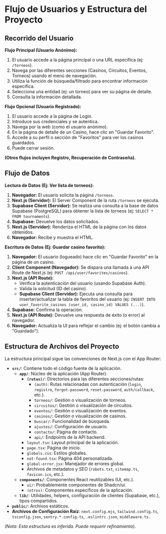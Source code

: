 # Flujo de Usuarios y Estructura del Proyecto

## Recorrido del Usuario

**Flujo Principal (Usuario Anónimo):**

1.  El usuario accede a la página principal o una URL específica (ej: `/torneos`).
2.  Navega por las diferentes secciones (Casinos, Circuitos, Eventos, Torneos) usando el menú de navegación.
3.  Utiliza la función de búsqueda/filtrado para encontrar información específica.
4.  Selecciona una entidad (ej: un torneo) para ver su página de detalle.
5.  Consulta la información detallada.

**Flujo Opcional (Usuario Registrado):**

1.  El usuario accede a la página de Login.
2.  Introduce sus credenciales y se autentica.
3.  Navega por la web (como el usuario anónimo).
4.  En la página de detalle de un Casino, hace clic en "Guardar Favorito".
5.  Accede a su perfil o sección de "Favoritos" para ver los casinos guardados.
6.  Puede cerrar sesión.

**(Otros flujos incluyen Registro, Recuperación de Contraseña).**

## Flujo de Datos

**Lectura de Datos (Ej: Ver lista de torneos):**

1.  **Navegador:** El usuario solicita la página `/torneos`.
2.  **Next.js (Servidor):** El Server Component de la ruta `/torneos` se ejecuta.
3.  **Supabase Client (Servidor):** Se realiza una consulta a la base de datos Supabase (PostgreSQL) para obtener la lista de torneos (ej: `SELECT * FROM tournaments`).
4.  **Supabase:** Devuelve los datos solicitados.
5.  **Next.js (Servidor):** Renderiza el HTML de la página con los datos obtenidos.
6.  **Navegador:** Recibe y muestra el HTML.

**Escritura de Datos (Ej: Guardar casino favorito):**

1.  **Navegador:** El usuario (logueado) hace clic en "Guardar Favorito" en la página de un casino.
2.  **Client Component (Navegador):** Se dispara una llamada a una API Route de Next.js (ej: `POST /api/user/favorites/casinos`).
3.  **Next.js (API Route):**
    - Verifica la autenticación del usuario (usando Supabase Auth).
    - Valida la solicitud (ID del casino).
    - **Supabase Client (Servidor):** Ejecuta una consulta para insertar/actualizar la tabla de favoritos del usuario (ej: `INSERT INTO user_favorite_casinos (user_id, casino_id) VALUES (...)`).
4.  **Supabase:** Confirma la operación.
5.  **Next.js (API Route):** Devuelve una respuesta de éxito (o error) al navegador.
6.  **Navegador:** Actualiza la UI para reflejar el cambio (ej: el botón cambia a "Guardado").

## Estructura de Archivos del Proyecto

La estructura principal sigue las convenciones de Next.js con el App Router:

- **`src/`**: Contiene todo el código fuente de la aplicación.
  - **`app/`**: Núcleo de la aplicación (App Router).
    - **`(rutas)/`**: Directorios para las diferentes secciones/rutas:
      - `(auth)`: Rutas relacionadas con autenticación (`login`, `registro`, `forgot-password`, `reset-password`, `auth/callback`, etc.).
      - `torneos/`: Gestión o visualización de torneos.
      - `circuitos/`: Gestión o visualización de circuitos.
      - `eventos/`: Gestión o visualización de eventos.
      - `casinos/`: Gestión o visualización de casinos.
      - `buscar/`: Funcionalidad de búsqueda.
      - `ajustes/`: Configuración de usuario.
      - `contacto/`: Página de contacto.
      - `api/`: Endpoints de la API backend.
    - `layout.tsx`: Layout principal de la aplicación.
    - `page.tsx`: Página de inicio.
    - `globals.css`: Estilos globales.
    - `not-found.tsx`: Página 404 personalizada.
    - `global-error.jsx`: Manejador de errores global.
    - Archivos de metadatos y SEO (`robots.txt`, `sitemap.ts`, `favicon.ico`, etc.).
  - **`components/`**: Componentes React reutilizables (UI, etc.).
    - `ui/`: Probablemente componentes de Shadcn/ui.
    - `(otros)`: Componentes específicos de la aplicación.
  - **`lib/`**: Utilidades, helpers, configuración de clientes (Supabase, etc.), tipos compartidos.
- **`public/`**: Archivos estáticos.
- **Archivos de Configuración Raíz**: `next.config.mjs`, `tailwind.config.ts`, `tsconfig.json`, `sentry.*.config.ts`, `.eslintrc.json`, `middleware.ts`.

_(Nota: Esta estructura es inferida. Puede requerir refinamiento)_.

